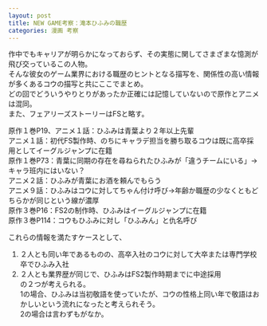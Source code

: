 ```yaml
---
layout: post
title: NEW GAME考察：滝本ひふみの職歴
categories: 漫画 考察
---
```


作中でもキャリアが明らかになっておらず、その実態に関してさまざまな憶測が飛び交っているこの人物。  
そんな彼女のゲーム業界における職歴のヒントとなる描写を、関係性の高い情報が多くあるコウの描写と共にここでまとめ。  
どの回でどういうやりとりがあったか正確には記憶していないので原作とアニメは混同。  
また、フェアリーズストーリーはFSと略す。

原作１巻P19、アニメ１話：ひふみは青葉より２年以上先輩  
アニメ１話：初代FS製作時、のちにキャラデ担当を勝ち取るコウは既に高卒採用としてイーグルジャンプに在籍   
原作１巻P73：青葉に同期の存在を尋ねられたひふみが「違うチームにいる」→キャラ班内にはいない？  
アニメ２話：ひふみが青葉にお酒を頼んでもらう  
アニメ９話：ひふみはコウに対してちゃん付け呼び→年齢か職歴の少なくともどちらかが同じという線が濃厚  
原作３巻P16：FS2の制作時、ひふみはイーグルジャンプに在籍  
原作３巻P114：コウもひふみに対し「ひふみん」と仇名呼び  

これらの情報を満たすケースとして、  
1. ２人とも同い年であるものの、高卒入社のコウに対して大卒または専門学校卒でひふみ入社  
2. ２人とも業界歴が同じで、ひふみはFS2製作時期までに中途採用  
の２つが考えられる。  
1の場合、ひふみは当初敬語を使っていたが、コウの性格上同い年で敬語はおかしいという流れになったと考えられそう。  
2の場合は言わずもがなか。
